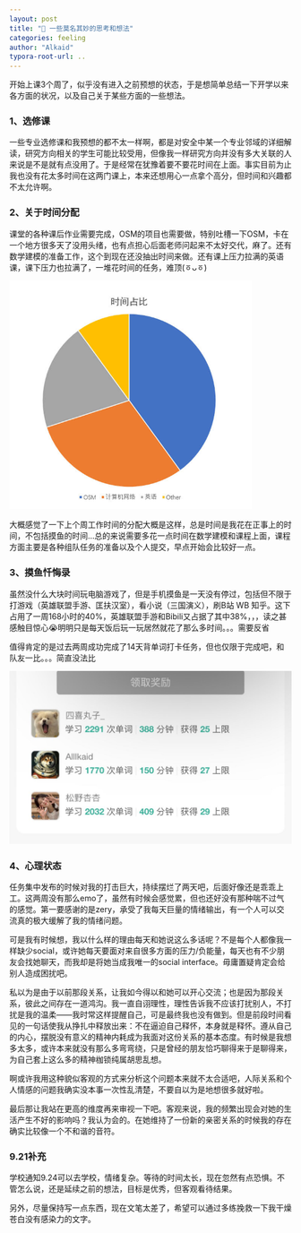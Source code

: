 ```yaml
---
layout: post
title: "🌂 一些莫名其妙的思考和想法"
categories: feeling
author: "Alkaid"
typora-root-url: ..
---
```








开始上课3个周了，似乎没有进入之前预想的状态，于是想简单总结一下开学以来各方面的状况，以及自己关于某些方面的一些想法。

### 1、选修课

一些专业选修课和我预想的都不太一样啊，都是对安全中某一个专业邻域的详细解读，研究方向相关的学生可能比较受用，但像我一样研究方向并没有多大关联的人来说是不是就有点没用了。于是经常在犹豫着要不要花时间在上面。事实目前为止我也没有花太多时间在这两门课上，本来还想用心一点拿个高分，但时间和兴趣都不太允许啊。

### 2、关于时间分配

课堂的各种课后作业需要完成，OSM的项目也需要做，特别吐槽一下OSM，卡在一个地方很多天了没用头绪，也有点担心后面老师问起来不太好交代，麻了。还有数学建模的准备工作，这个到现在还没抽出时间来做。还有课上压力拉满的英语课，课下压力也拉满了，一堆花时间的任务，难顶(ㆆᴗㆆ)

<img src="/media/image_2022-09-19_21-15-19.jpg" alt="image_2022-09-19_21-15-19" style="zoom: 67%;" />

大概感觉了一下上个周工作时间的分配大概是这样，总是时间是我花在正事上的时间，不包括摸鱼的时间...总的来说需要多花一点时间在数学建模和课程上面，课程方面主要是各种组队任务的准备以及个人提交，早点开始会比较好一点。

### 3、摸鱼忏悔录

虽然没什么大块时间玩电脑游戏了，但是手机摸鱼是一天没有停过，包括但不限于打游戏（英雄联盟手游、匡扶汉室），看小说（三国演义），刷B站 WB 知乎。这下占用了一周168小时的40%，英雄联盟手游和Bibili又占据了其中38%，，，读之甚感触目惊心😭明明只是每天饭后玩一玩居然就花了那么多时间。。。需要反省

值得肯定的是过去两周成功完成了14天背单词打卡任务，但也仅限于完成吧，和队友一比。。。简直没法比

<img src="/media/IMG_2988.JPG" alt="IMG_2988" style="zoom: 50%;" />

### 4、心理状态

任务集中发布的时候对我的打击巨大，持续摆烂了两天吧，后面好像还是乖乖上工。这两周没有那么emo了，虽然有时候会感觉累，但也还好没有那种喘不过气的感觉。第一要感谢的是zery，承受了我每天巨量的情绪输出，有一个人可以交流真的极大缓解了我的情绪问题。

可是我有时候想，我以什么样的理由每天和她说这么多话呢？不是每个人都像我一样缺少social，或许她每天要面对来自很多方面的压力/负能量，每天也有不少朋友会找她聊天，而我却是将她当成我唯一的social interface。毋庸置疑肯定会给别人造成困扰吧。

私以为是由于以前那段关系，让我如今得以和她可以开心交流；也是因为那段关系，彼此之间存在一道鸿沟。我一直自诩理性，理性告诉我不应该打扰别人，不打扰是我的温柔——我时常这样提醒自己，可是最终我也没有做到。但是前段时间看见的一句话使我从挣扎中释放出来：不在逼迫自己释怀，本身就是释怀。遵从自己的内心，摆脱没有意义的精神内耗成为我面对这份关系的基本态度。有时候是我想多太多，或许本来就没有那么多弯弯绕，只是曾经的朋友恰巧聊得来于是聊得来，为自己套上这么多的精神枷锁纯属胡思乱想。

啊或许我用这种貌似客观的方式来分析这个问题本来就不太合适吧，人际关系和个人情感的问题我确实没本事一次性乱清楚，不要自以为是地想很多就好啦。

最后那让我站在更高的维度再来审视一下吧。客观来说，我的频繁出现会对她的生活产生不好的影响吗？我认为会的。在她维持了一份新的亲密关系的时候我的存在确实比较像一个不和谐的音符。

### 9.21补充

学校通知9.24可以去学校，情绪复杂。等待的时间太长，现在忽然有点恐惧。不管怎么说，还是延续之前的想法，目标是优秀，但客观看待结果。

另外，尽量保持写一点东西，现在文笔太差了，希望可以通过多练挽救一下我干燥苍白没有感染力的文字。